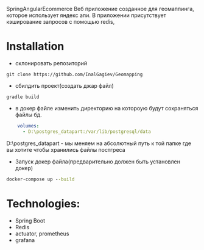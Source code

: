 SpringAngularEcommerce
Веб приложение созданное для геомаппинга, которое использует яндекс апи. В приложении присутствует кэширование запросов с помощью redis,


# Installation
- склонировать репозиторий
```mermaid
git clone https://github.com/InalGagiev/Geomapping
```

- сбилдить проект(создать джар файл)
```mermaid
gradle build
```

- в докер файле изменить директорию на котороую будут сохраняться файлы бд.
```yml
    volumes:
      - D:\postgres_datapart:/var/lib/postgresql/data
```
D:\postgres_datapart - мы меняем на абсолютный путь к той папке где вы хотите чтобы хранились файлы постгреса

- Запуск докер файла(предварительно должен быть установлен докер)
```cmd
docker-compose up --build
```
# Technologies:
- Spring Boot
- Redis
- actuator, prometheus
- grafana